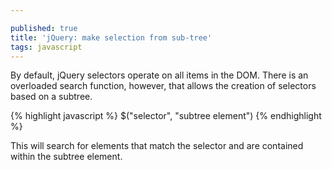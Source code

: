 ```yaml
---

published: true
title: 'jQuery: make selection from sub-tree'
tags: javascript
---
```


By default, jQuery selectors operate on all items in the DOM. There is an overloaded search function, however, that allows the creation of selectors based on a subtree.

{% highlight javascript %}
$("selector", "subtree element")
{% endhighlight %}

This will search for elements that match the selector and are contained within the subtree element.
